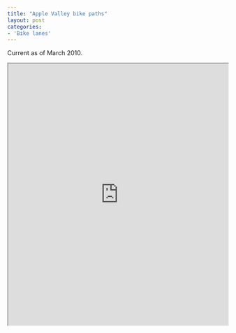```yaml
---
title: "Apple Valley bike paths"
layout: post
categories:
- 'Bike lanes'
---
```


Current as of March 2010.

<iframe class="scribd_iframe_embed" data-aspect-ratio="0.6470588235294118" data-auto-height="false" height="600" id="doc_51071" loading="lazy" scrolling="no" src="https://www.scribd.com/embeds/250092411/content?start_page=1&view_mode=scroll&access_key=key-zhgDLCfS3eUvAKtTSKi4&show_recommendations=true" width="100%"></iframe>